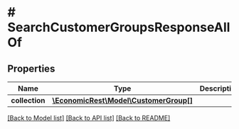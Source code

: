# # SearchCustomerGroupsResponseAllOf

## Properties

Name | Type | Description | Notes
------------ | ------------- | ------------- | -------------
**collection** | [**\EconomicRest\Model\CustomerGroup[]**](CustomerGroup.md) |  | [optional]

[[Back to Model list]](../../README.md#models) [[Back to API list]](../../README.md#endpoints) [[Back to README]](../../README.md)
